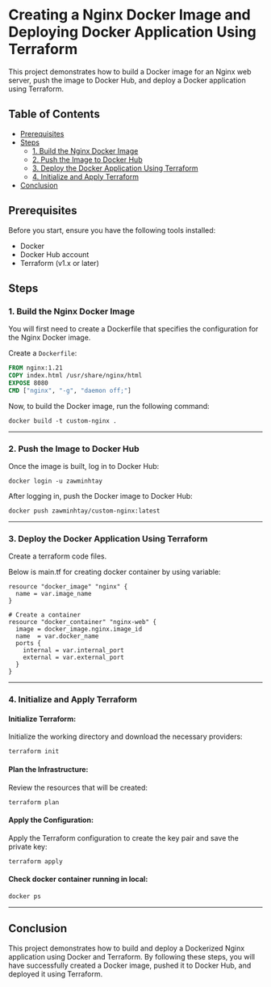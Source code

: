 # Creating a Nginx Docker Image and Deploying Docker Application Using Terraform

This project demonstrates how to build a Docker image for an Nginx web server, push the image to Docker Hub, and deploy a Docker application using Terraform.

## Table of Contents

- [Prerequisites](#prerequisites)
- [Steps](#steps)
  - [1. Build the Nginx Docker Image](#1-build-the-nginx-docker-image)
  - [2. Push the Image to Docker Hub](#2-push-the-image-to-docker-hub)
  - [3. Deploy the Docker Application Using Terraform](#3-deploy-the-docker-application-using-terraform)
  - [4. Initialize and Apply Terraform](#4-initialize-and-apply-terraform)
- [Conclusion](#conclusion)

## Prerequisites

Before you start, ensure you have the following tools installed:

- Docker
- Docker Hub account
- Terraform (v1.x or later)

## Steps

### 1. Build the Nginx Docker Image

You will first need to create a Dockerfile that specifies the configuration for the Nginx Docker image.

Create a `Dockerfile`:

```Dockerfile
FROM nginx:1.21
COPY index.html /usr/share/nginx/html
EXPOSE 8080
CMD ["nginx", "-g", "daemon off;"]
```

Now, to build the Docker image, run the following command:
```
docker build -t custom-nginx .
```

---

### 2. Push the Image to Docker Hub
Once the image is built, log in to Docker Hub:
```
docker login -u zawminhtay
```

After logging in, push the Docker image to Docker Hub:
```
docker push zawminhtay/custom-nginx:latest
```

---

### 3. Deploy the Docker Application Using Terraform

Create a terraform code files.

Below is main.tf for creating docker container by using variable:

```
resource "docker_image" "nginx" {
  name = var.image_name
}

# Create a container
resource "docker_container" "nginx-web" {
  image = docker_image.nginx.image_id
  name  = var.docker_name
  ports {
    internal = var.internal_port
    external = var.external_port
  }
}
```

---

### 4. Initialize and Apply Terraform

#### Initialize Terraform:

Initialize the working directory and download the necessary providers:

```terraform init```

#### Plan the Infrastructure:

Review the resources that will be created:

```terraform plan```

#### Apply the Configuration:

Apply the Terraform configuration to create the key pair and save the private key:

```terraform apply```

#### Check docker container running in local:

```docker ps```

---

## Conclusion
This project demonstrates how to build and deploy a Dockerized Nginx application using Docker and Terraform. By following these steps, you will have successfully created a Docker image, pushed it to Docker Hub, and deployed it using Terraform.
